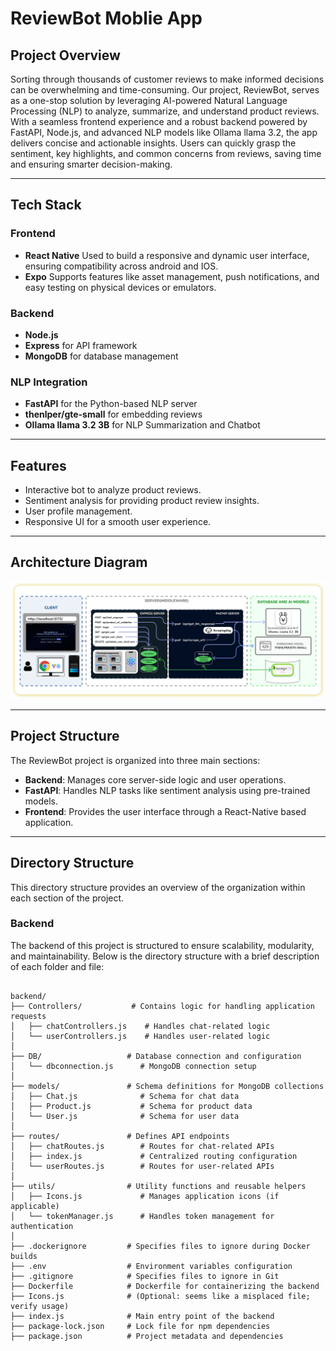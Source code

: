 # ReviewBot Moblie App

## Project Overview

Sorting through thousands of customer reviews to make informed decisions can be overwhelming and time-consuming. Our project, ReviewBot, serves as a one-stop solution by leveraging AI-powered Natural Language Processing (NLP) to analyze, summarize, and understand product reviews. With a seamless frontend experience and a robust backend powered by FastAPI, Node.js, and advanced NLP models like Ollama llama 3.2, the app delivers concise and actionable insights. Users can quickly grasp the sentiment, key highlights, and common concerns from reviews, saving time and ensuring smarter decision-making.

---


## Tech Stack


### Frontend
- **React Native** Used to build a responsive and dynamic user interface, ensuring compatibility across android and IOS.
- **Expo** Supports features like asset management, push notifications, and easy testing on physical devices or emulators.

### Backend
- **Node.js**
- **Express** for API framework
- **MongoDB** for database management

### NLP Integration
- **FastAPI** for the Python-based NLP server
- **thenlper/gte-small** for embedding reviews
- **Ollama llama 3.2 3B** for NLP Summarization and Chatbot
---


## Features

- Interactive bot to analyze product reviews.
- Sentiment analysis for providing product review insights.
- User profile management.
- Responsive UI for a smooth user experience.

---

## Architecture Diagram

![Architecture Diagram](./frontend/assets/images/ArchDiag.png)

---

## Project Structure

The ReviewBot project is organized into three main sections:

- **Backend**: Manages core server-side logic and user operations.
- **FastAPI**: Handles NLP tasks like sentiment analysis using pre-trained models.
- **Frontend**: Provides the user interface through a React-Native based application.

---

## Directory Structure

This directory structure provides an overview of the organization within each section of the project.

### Backend

The backend of this project is structured to ensure scalability, modularity, and maintainability. Below is the directory structure with a brief description of each folder and file:
```plaintext

backend/
├── Controllers/           # Contains logic for handling application requests
│   ├── chatControllers.js    # Handles chat-related logic
│   └── userControllers.js    # Handles user-related logic
│
├── DB/                   # Database connection and configuration
│   └── dbconnection.js      # MongoDB connection setup
│
├── models/               # Schema definitions for MongoDB collections
│   ├── Chat.js              # Schema for chat data
│   ├── Product.js           # Schema for product data
│   └── User.js              # Schema for user data
│
├── routes/               # Defines API endpoints
│   ├── chatRoutes.js        # Routes for chat-related APIs
│   ├── index.js             # Centralized routing configuration
│   └── userRoutes.js        # Routes for user-related APIs
│
├── utils/                # Utility functions and reusable helpers
│   ├── Icons.js             # Manages application icons (if applicable)
│   └── tokenManager.js      # Handles token management for authentication
│
├── .dockerignore         # Specifies files to ignore during Docker builds
├── .env                  # Environment variables configuration
├── .gitignore            # Specifies files to ignore in Git
├── Dockerfile            # Dockerfile for containerizing the backend
├── Icons.js              # (Optional: seems like a misplaced file; verify usage)
├── index.js              # Main entry point of the backend
├── package-lock.json     # Lock file for npm dependencies
├── package.json          # Project metadata and dependencies

```